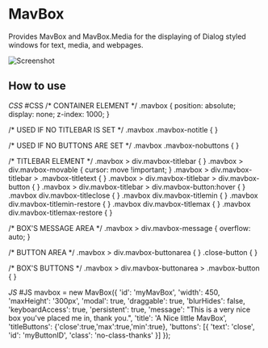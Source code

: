 MavBox
===========

Provides MavBox and MavBox.Media for the displaying of Dialog styled windows for text, media, and webpages.

![Screenshot](http://url_to_project_screenshot)

How to use
----------

*CSS*
	#CSS
/* CONTAINER ELEMENT */
.mavbox { position: absolute; display: none; z-index: 1000; }

/* USED IF NO TITLEBAR IS SET */
.mavbox .mavbox-notitle { }

/* USED IF NO BUTTONS ARE SET */
.mavbox .mavbox-nobuttons {  }

/* TITLEBAR ELEMENT */
.mavbox > div.mavbox-titlebar { }
	.mavbox > div.mavbox-movable { cursor: move !important; }
	.mavbox > div.mavbox-titlebar > .mavbox-titletext {  }
	.mavbox > div.mavbox-titlebar > div.mavbox-button { }
		.mavbox > div.mavbox-titlebar > div.mavbox-button:hover { }
	.mavbox div.mavbox-titleclose { }
	.mavbox div.mavbox-titlemin { }
	.mavbox div.mavbox-titlemin-restore { }
	.mavbox div.mavbox-titlemax { }
	.mavbox div.mavbox-titlemax-restore { }

/* BOX'S MESSAGE AREA */
.mavbox > div.mavbox-message { overflow: auto; }

/* BUTTON AREA */
.mavbox > div.mavbox-buttonarea { }
.close-button { }

/* BOX'S BUTTONS */
.mavbox > div.mavbox-buttonarea > .mavbox-button { }


*JS*
	#JS
	mavbox = new MavBox({
		'id': 'myMavBox',
		'width': 450,
		'maxHeight': '300px',
		'modal': true, 
		'draggable': true,
		'blurHides': false,
		'keyboardAccess': true,
		'persistent': true,
		'message': "This is a very nice box you've placed me in, thank you.",
		'title': 'A Nice little MavBox',
		'titleButtons': {'close':true,'max':true,'min':true},
		'buttons': [{
			'text': 'close',
			'id': 'myButtonID',
			'class': 'no-class-thanks'
		}]
	});	
